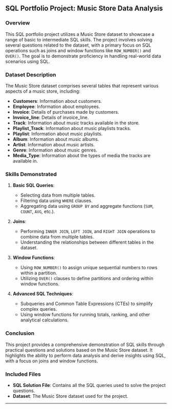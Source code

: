 

## SQL Portfolio Project: Music Store Data Analysis

### Overview

This SQL portfolio project utilizes a Music Store dataset to showcase a range of basic to intermediate SQL skills. The project involves solving several questions related to the dataset, with a primary focus on SQL operations such as joins and window functions like `ROW_NUMBER()` and `OVER()`. The goal is to demonstrate proficiency in handling real-world data scenarios using SQL.

### Dataset Description

The Music Store dataset comprises several tables that represent various aspects of a music store, including:

- **Customers**: Information about customers.
- **Employee**: Information about employees.
- **Invoice**: Details of purchases made by customers.
- **Invoice_line**: Details of invoice_line.
- **Track**: Information about music tracks available in the store.
- **Playlist_Track**: Information about music playlists tracks.
- **Playlist**: Information about music playlists.
- **Album**: Information about music albums.
- **Artist**: Information about music artists.
- **Genre**: Information about music genres.
- **Media_Type**: Information about the types of media the tracks are available in.

### Skills Demonstrated

1. **Basic SQL Queries**:
   - Selecting data from multiple tables.
   - Filtering data using `WHERE` clauses.
   - Aggregating data using `GROUP BY` and aggregate functions (`SUM`, `COUNT`, `AVG`, etc.).

2. **Joins**:
   - Performing `INNER JOIN`, `LEFT JOIN`, and `RIGHT JOIN` operations to combine data from multiple tables.
   - Understanding the relationships between different tables in the dataset.

3. **Window Functions**:
   - Using `ROW_NUMBER()` to assign unique sequential numbers to rows within a partition.
   - Utilizing `OVER()` clauses to define partitions and ordering within window functions.

4. **Advanced SQL Techniques**:
   - Subqueries and Common Table Expressions (CTEs) to simplify complex queries.
   - Using window functions for running totals, ranking, and other analytical calculations.


### Conclusion

This project provides a comprehensive demonstration of SQL skills through practical questions and solutions based on the Music Store dataset. It highlights the ability to perform data analysis and derive insights using SQL, with a focus on joins and window functions.

### Included Files

- **SQL Solution File**: Contains all the SQL queries used to solve the project questions.
- **Dataset**: The Music Store dataset used for the project.

---
